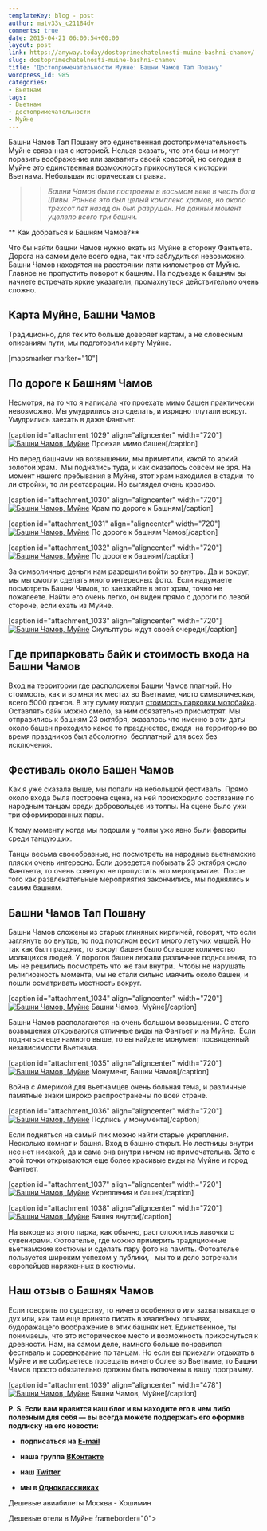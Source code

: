```yaml
---
templateKey: blog - post
author: matv33v_c21184dv
comments: true
date: 2015-04-21 06:00:54+00:00
layout: post
link: https://anyway.today/dostoprimechatelnosti-muine-bashni-chamov/
slug: dostoprimechatelnosti-muine-bashni-chamov
title: 'Достопримечательности Муйне: Башни Чамов Тап Пошану'
wordpress_id: 985
categories:
- Вьетнам
tags:
- Вьетнам
- достопримечательности
- Муйне
---
```


Башни Чамов Тап Пошану это единственная достопримечательность Муйне связанная с историей. Нельзя сказать, что эти башни могут поразить воображение или захватить своей красотой, но сегодня в Муйне это единственная возможность прикоснуться к истории Вьетнама. Небольшая историческая справка.





<blockquote>

> 
> _Башни Чамов были построены в восьмом веке в честь бога Шивы. Раннее это был целый комплекс храмов, но около трехсот лет назад он был разрушен. На данный момент уцелело всего три башни._
> 
> 
</blockquote>


<!-- more -->

** Как добраться к Башням Чамов?**

Что бы найти башни Чамов нужно ехать из Муйне в сторону Фантьета. Дорога на самом деле всего одна, так что заблудиться невозможно. Башни Чамов находятся на расстоянии пяти километров от Муйне. Главное не пропустить поворот к башням. На подъезде к башням вы начнете встречать яркие указатели, промахнуться действительно очень сложно.


## Карта Муйне, Башни Чамов


Традиционно, для тех кто больше доверяет картам, а не словесным описаниям пути, мы подготовили карту Муйне.

[mapsmarker marker="10"]


## По дороге к Башням Чамов




Несмотря, на то что я написала что проехать мимо башен практически невозможно. Мы умудрились это сделать, и изрядно плутали вокруг. Умудрились заехать в даже Фантьет.




[caption id="attachment_1029" align="aligncenter" width="720"][![Башни Чамов, Муйне](http://anyway.today/wp-content/uploads/2015/04/2014-10-23_Vietnam_0420.jpg)](http://anyway.today/wp-content/uploads/2015/04/2014-10-23_Vietnam_0420.jpg) Проехав мимо башен[/caption]


Но перед башнями на возвышении, мы приметили, какой то яркий золотой храм.  Мы поднялись туда, и как оказалось совсем не зря. На момент нашего пребывания в Муйне, этот храм находился в стадии  то ли стройки, то ли реставрации. Но выглядел очень красиво.




[caption id="attachment_1030" align="aligncenter" width="720"][![Башни Чамов, Муйне](http://anyway.today/wp-content/uploads/2015/04/2014-10-23_Vietnam_0434.jpg)](http://anyway.today/wp-content/uploads/2015/04/2014-10-23_Vietnam_0434.jpg) Храм по дороге к Башням[/caption]

[caption id="attachment_1031" align="aligncenter" width="720"][![Башни Чамов, Муйне](http://anyway.today/wp-content/uploads/2015/04/2014-10-23_Vietnam_0422.jpg)](http://anyway.today/wp-content/uploads/2015/04/2014-10-23_Vietnam_0422.jpg) По дороге к башням Чамов[/caption]

[caption id="attachment_1032" align="aligncenter" width="720"][![Башни Чамов, Муйне](http://anyway.today/wp-content/uploads/2015/04/2014-10-23_Vietnam_0435.jpg)](http://anyway.today/wp-content/uploads/2015/04/2014-10-23_Vietnam_0435.jpg) По дороге к башням[/caption]


За символичные деньги нам разрешили войти во внутрь. Да и вокруг, мы мы смогли сделать много интересных фото.  Если надумаете посмотреть Башни Чамов, то заезжайте в этот храм, точно не пожалеете. Найти его очень легко, он виден прямо с дороги по левой стороне, если ехать из Муйне.




[caption id="attachment_1033" align="aligncenter" width="720"][![Башни Чамов, Муйне](http://anyway.today/wp-content/uploads/2015/04/2014-10-23_Vietnam_0431.jpg)](http://anyway.today/wp-content/uploads/2015/04/2014-10-23_Vietnam_0431.jpg) Скульптуры ждут своей очереди[/caption]


## Где припарковать байк и стоимость входа на Башни Чамов




Вход на территории где расположены Башни Чамов платный. Но стоимость, как и во многих местах во Вьетнаме, чисто символическая, всего 5000 донгов. В эту сумму входит [стоимость парковки мотобайка](http://anyway.today/arenda-motobaika-vo-vietname/). Оставлять байк можно смело, за ним обязательно присмотрят. Мы отправились к башням 23 октября, оказалось что именно в эти даты около башен проходило какое то празднество, входя  на территорию во время праздников был абсолютно  бесплатный для всех без исключения.





## Фестиваль около Башен Чамов




Как я уже сказала выше, мы попали на небольшой фестиваль. Прямо около входа была построена сцена, на ней происходило состязание по народным танцам среди добровольцев из толпы. На сцене было ужи три сформированных пары.





К тому моменту когда мы подошли у толпы уже явно были фавориты среди танцующих.





Танцы весьма своеобразные, но посмотреть на народные вьетнамские пляски очень интересно. Если доведется побывать 23 октября около Фантьета, то очень советую не пропустить это мероприятие.  После того как развлекательные мероприятия закончились, мы поднялись к самим башням.





## Башни Чамов Тап Пошану




Башни Чамов сложены из старых глиняных кирпичей, говорят, что если заглянуть во внутрь, то под потолком весит много летучих мышей. Но так как был праздник, то вокруг башен было большое количество молящихся людей. У порогов башен лежали различные подношения, то мы не решились посмотреть что же там внутри.  Чтобы не нарушать религиозность момента, мы не стали сильно маячить около башен, и пошли осматривать местность вокруг.




[caption id="attachment_1034" align="aligncenter" width="720"][![Башни Чамов, Муйне](http://anyway.today/wp-content/uploads/2015/04/2014-10-23_Vietnam_0459.jpg)](http://anyway.today/wp-content/uploads/2015/04/2014-10-23_Vietnam_0459.jpg) Башни Чамов, Муйне[/caption]


Башни Чамов располагаются на очень большом возвышении. С этого возвышения открываются отличные виды на Фантьет и на Муйне.  Если подняться еще намного выше, то вы найдете монумент посвященный независимости Вьетнама.




[caption id="attachment_1035" align="aligncenter" width="720"][![Башни Чамов, Муйне](http://anyway.today/wp-content/uploads/2015/04/2014-10-23_Vietnam_0450.jpg)](http://anyway.today/wp-content/uploads/2015/04/2014-10-23_Vietnam_0450.jpg) Монумент, Башни Чамов[/caption]


Война с Америкой для вьетнамцев очень больная тема, и различные памятные знаки широко распространены по всей стране.




[caption id="attachment_1036" align="aligncenter" width="720"][![Башни Чамов, Муйне](http://anyway.today/wp-content/uploads/2015/04/2014-10-23_Vietnam_0451.jpg)](http://anyway.today/wp-content/uploads/2015/04/2014-10-23_Vietnam_0451.jpg) Подпись у монумента[/caption]


Если подняться на самый пик можно найти старые укрепления. Несколько комнат и башня. Вход в башню открыт. Но лестницы внутри нее нет никакой, да и сама она внутри ничем не примечательна. Зато с этой точки открываются еще более красивые виды на Муйне и город Фантьет.




[caption id="attachment_1037" align="aligncenter" width="720"][![Башни Чамов, Муйне](http://anyway.today/wp-content/uploads/2015/04/2014-10-23_Vietnam_0452.jpg)](http://anyway.today/wp-content/uploads/2015/04/2014-10-23_Vietnam_0452.jpg) Укрепления и башня[/caption]

[caption id="attachment_1038" align="aligncenter" width="720"][![Башни Чамов, Муйне](http://anyway.today/wp-content/uploads/2015/04/2014-10-23_Vietnam_0454.jpg)](http://anyway.today/wp-content/uploads/2015/04/2014-10-23_Vietnam_0454.jpg) Башня внутри[/caption]


На выходе из этого парка, как обычно, расположились лавочки с сувенирами. Фотоателье, где можно примерить традиционные вьетнамские костюмы и сделать пару фото на память. Фотоателье пользуется широким успехом у публики,   мы то и дело встречали европейцев наряженных в костюмы.





## Наш отзыв о Башнях Чамов




Если говорить по существу, то ничего особенного или захватывающего дух или, как там еще принято писать в хвалебных отзывах, будоражащего воображение в этих башнях нет. Единственное, ты понимаешь, что это историческое место и возможность прикоснуться к древности. Нам, на самом деле, намного больше понравился фестиваль и соревнование по танцам. Но если вы приехали отдыхать в Муйне и не собираетесь посещать ничего более во Вьетнаме, то Башни Чамов просто обязательно должны быть включены в вашу программу.




[caption id="attachment_1039" align="aligncenter" width="478"][![Башни Чамов, Муйне](http://anyway.today/wp-content/uploads/2015/04/2014-10-23_Vietnam_0439.jpg)](http://anyway.today/wp-content/uploads/2015/04/2014-10-23_Vietnam_0439.jpg) Башни Чамов, Муйне[/caption]

**P. S. Если вам нравится наш блог и вы находите его в чем либо полезным для себя — вы всегда можете поддержать его оформив подписку на его новости:**



	
  * **подписаться на** [**E-mail**](https://feedburner.google.com/fb/a/mailverify?uri=Anywaytoday&amp;loc=en_US)

	
  * **наша группа** [**ВКонтакте**](http://vk.com/public90452188)

	
  * **наш [Twitter](https://twitter.com/TodayAnyway)**

	
  * **мы в [Одноклассниках](http://ok.ru/group/54402107244544)**


Дешевые авиабилеты Москва - Хошимин


Дешевые отели в Муйне
frameborder="0"> 


